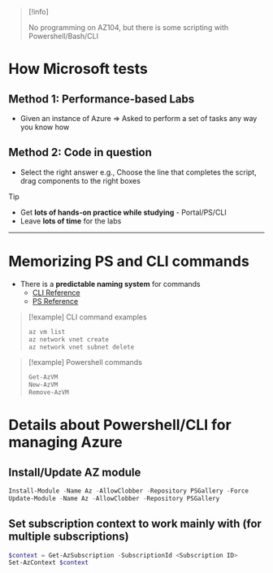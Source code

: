 
> [!info]
> 
> No programming on AZ104, but there is some scripting with Powershell/Bash/CLI


# How Microsoft tests

## Method 1: Performance-based Labs

- Given an instance of Azure => Asked to perform a set of tasks any way you know how

## Method 2: Code in question

- Select the right answer e.g., Choose the line that completes the script, drag components to the right boxes

> [!tip]
> 
> - Get **lots of hands-on practice while studying** - Portal/PS/CLI
> - Leave **lots of time** for the labs

---

# Memorizing PS and CLI commands

- There is a **predictable naming system** for commands
	- [CLI Reference](https://learn.microsoft.com/en-us/cli/azure/reference-index?view=azure-cli-latest)
	- [PS Reference](https://learn.microsoft.com/en-us/powershell/module/?view=azps-11.1.0)

> [!example] CLI command examples
> 
> ```bash
> az vm list
> az network vnet create
> az network vnet subnet delete
> ```


> [!example] Powershell commands
> ```powershell
> Get-AzVM
> New-AzVM
> Remove-AzVM
>```


# Details about Powershell/CLI for managing Azure

## Install/Update AZ module

```powershell
Install-Module -Name Az -AllowClobber -Repository PSGallery -Force
Update-Module -Name Az -AllowClobber -Repository PSGallery
```

## Set subscription context to work mainly with (for multiple subscriptions)

```powershell
$context = Get-AzSubscription -SubscriptionId <Subscription ID>
Set-AzContext $context
```

